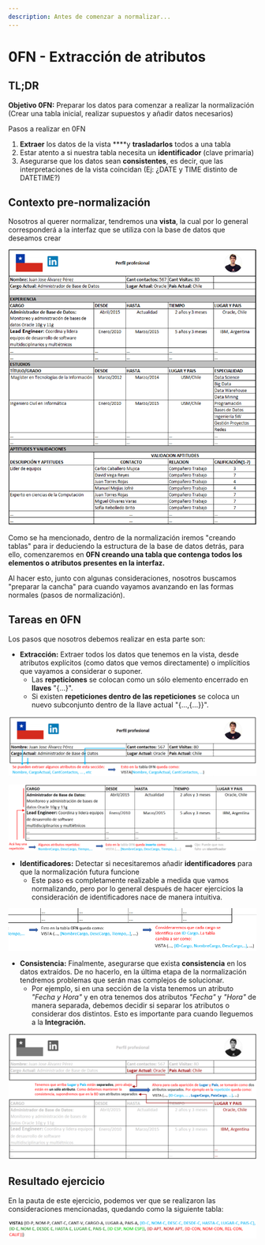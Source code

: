 ```yaml
---
description: Antes de comenzar a normalizar...
---
```


# 0FN - Extracción de atributos

## TL;DR

**Objetivo 0FN:** Preparar los datos para comenzar a realizar la normalización \(Crear una tabla inicial, realizar supuestos y añadir datos necesarios\)

Pasos a realizar en 0FN

1. **Extraer** los datos de la vista ****y **trasladarlos** todos a una tabla
2. Estar atento a si nuestra tabla necesita un **identificador** \(clave primaria\)
3. Asegurarse que los datos sean **consistentes**, es decir, que las interpretaciones de la vista coincidan \(Ej: ¿DATE y TIME distinto de DATETIME?\)

## Contexto pre-normalización

Nosotros al querer normalizar, tendremos una **vista**, la cual por lo general corresponderá a la interfaz que se utiliza con la base de datos que deseamos crear

![Ejemplo de vista, Cert&#xE1;men-2 2017-1](../.gitbook/assets/vista.png)

Como se ha mencionado, dentro de la normalización iremos "creando tablas" para ir deduciendo la estructura de la base de datos detrás, para ello, comenzaremos en **0FN creando una tabla que contenga todos los elementos o atributos presentes en la interfaz.**

Al hacer esto, junto con algunas consideraciones, nosotros buscamos "preparar la cancha" para cuando vayamos avanzando en las formas normales \(pasos de normalización\). 

## Tareas en 0FN

Los pasos que nosotros debemos realizar en esta parte son:

* **Extracción:** Extraer todos los datos que tenemos en la vista, desde atributos explícitos \(como datos que vemos directamente\) o implícitios que vayamos a considerar o suponer.
  * Las **repeticiones** se colocan como un sólo elemento encerrado en **llaves** "{...}".
  * Si existen **repeticiones dentro de las repeticiones** se coloca un nuevo subconjunto dentro de la llave actual "{...,{...}}".

![](../.gitbook/assets/ofndata.png)

![Nota: Esta es s&#xF3;lo una de las repeticiones del ejercicio \(est&#xE1; de Ejemplo\)](../.gitbook/assets/0fnrep.png)

* **Identificadores:** Detectar si necesitaremos añadir **identificadores** para que la normalización futura funcione
  * Este paso es completamente realizable a medida que vamos normalizando, pero por lo general después de hacer ejercicios la consideración de identificadores nace de manera intuitiva.

![Nota: Este es s&#xF3;lo uno de los varios casos que requieren atenci&#xF3;n en el ejercicio](../.gitbook/assets/0fnidef.png)

* **Consistencia:** Finalmente, asegurarse que exista **consistencia** en los datos extraídos. De no hacerlo, en la última etapa de la normalización tendremos problemas que serán mas complejos de solucionar.
  * Por ejemplo, si en una sección de la vista tenemos un atributo _"Fecha y Hora"_ y en otra tenemos dos atributos _"Fecha"_  y _"Hora"_ de manera separada, debemos decidir si separar los atributos o considerar dos distintos. Esto es importante para cuando lleguemos a la **Integración.**

![Nota: Nuevamente, esta \(puede\) no ser la &#xFA;nica inconsistencia del ejercicio](../.gitbook/assets/0fnconsis.png)

## Resultado ejercicio

En la pauta de este ejercicio, podemos ver que se realizaron las consideraciones mencionadas, quedando como la siguiente tabla:

![](../.gitbook/assets/0fnfinal%20%281%29.png)





